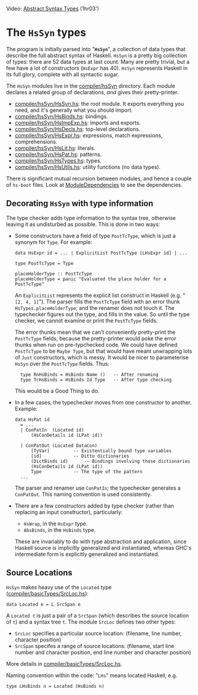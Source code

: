 
Video: [Abstract Syntax Types](http://www.youtube.com/watch?v=lw7kbUvAmK4&list=PLBkRCigjPwyeCSD_DFxpd246YIF7_RDDI) (1hr03')

# The `HsSyn` types


The program is initially parsed into "**`HsSyn`**", a collection of data types that describe the full abstract syntax of Haskell.  `HsSyn` is a pretty big collection of types: there are 52 data types at last count.  Many are pretty trivial, but a few have a lot of constructors (`HsExpr` has 40).  `HsSyn` represents Haskell in its full glory, complete with all syntactic sugar.


The `HsSyn` modules live in the [compiler/hsSyn](/ghc/ghc/tree/master/ghc/compiler/hsSyn) directory.  Each module declares a related group of declarations, *and* gives their pretty-printer.

- [compiler/hsSyn/HsSyn.hs](/ghc/ghc/tree/master/ghc/compiler/hsSyn/HsSyn.hs): the root module.  It exports everything you need, and it's generally what you should import.
- [compiler/hsSyn/HsBinds.hs](/ghc/ghc/tree/master/ghc/compiler/hsSyn/HsBinds.hs): bindings.
- [compiler/hsSyn/HsImpExp.hs](/ghc/ghc/tree/master/ghc/compiler/hsSyn/HsImpExp.hs): imports and exports.
- [compiler/hsSyn/HsDecls.hs](/ghc/ghc/tree/master/ghc/compiler/hsSyn/HsDecls.hs): top-level declarations.
- [compiler/hsSyn/HsExpr.hs](/ghc/ghc/tree/master/ghc/compiler/hsSyn/HsExpr.hs): expressions, match expressions, comprehensions.
- [compiler/hsSyn/HsLit.hs](/ghc/ghc/tree/master/ghc/compiler/hsSyn/HsLit.hs): literals.
- [compiler/hsSyn/HsPat.hs](/ghc/ghc/tree/master/ghc/compiler/hsSyn/HsPat.hs): patterns.
- [compiler/hsSyn/HsTypes.hs](/ghc/ghc/tree/master/ghc/compiler/hsSyn/HsTypes.hs): types.
- [compiler/hsSyn/HsUtils.hs](/ghc/ghc/tree/master/ghc/compiler/hsSyn/HsUtils.hs): utility functions (no data types).


There is significant mutual recursion between modules, and hence a couple of `hs-boot` files. Look at [ModuleDependencies](module-dependencies) to see the dependencies.

## Decorating `HsSyn` with type information


The type checker adds type information to the syntax tree, otherwise leaving it as undisturbed as possible.  This is done in two ways:

- Some constructors have a field of type `PostTcType`, which is just a synonym for `Type`. For example:

  ```wiki
  data HsExpr id = ... | ExplicitList PostTcType [LHsExpr id] | ...

  type PostTcType = Type

  placeHolderType :: PostTcType
  placeHolderType = panic "Evaluated the place holder for a PostTcType"
  ```

  An `ExplicitList` represents the explicit list construct in Haskell (e.g. "`[2, 4, 1]`"). The parser fills the `PostTcType` field with an error thunk `HsTypes.placeHolderType`; and the renamer does not touch it.  The typechecker figures out the type, and fills in the value.  So until the type checker, we cannot examine or print the `PostTcType` fields.

  The error thunks mean that we can't conveniently pretty-print the `PostTcType` fields, because the pretty-printer would poke the error thunks when run on pre-typchecked code.  We could have defined `PostTcType` to be `Maybe Type`, but that would have meant unwrapping lots of `Just` constructors, which is messy.  It would be nicer to parameterise `HsSyn` over the `PostTcType` fields.  Thus:

  ```wiki
    type RnHsBinds = HsBinds Name ()   -- After renaming
    type TcHsBinds = HsBinds Id Type   -- After type checking
  ```

  This would be a Good Thing to do.

- In a few cases, the typechecker moves from one constructor to another.  Example:

  ```wiki
  data HsPat id
    = ...
    | ConPatIn	(Located id)
  		(HsConDetails id (LPat id))

    | ConPatOut	(Located DataCon)
  		[TyVar]			-- Existentially bound type variables
  		[id]			-- Ditto dictionaries
  		(DictBinds id)		-- Bindings involving those dictionaries
  		(HsConDetails id (LPat id))
  		Type    		-- The type of the pattern
    ...
  ```

  The parser and renamer use `ConPatIn`; the typechecker generates a `ConPatOut`. This naming convention is used consistently.

- There are a few constructors added by type checker (rather than replacing an input constructor), particularly:

  - `HsWrap`, in the `HsExpr` type.
  - `AbsBinds`, in the `HsBinds` type.

  These are invariably to do with type abstraction and application, since Haskell source is implicitly generalized and instantiated, whereas GHC's intermediate form is explicitly generalized and instantiated.

## Source Locations

`HsSyn` makes heavy use of the `Located` type ([compiler/basicTypes/SrcLoc.hs](/ghc/ghc/tree/master/ghc/compiler/basicTypes/SrcLoc.hs)):

```wiki
data Located e = L SrcSpan e
```


A `Located t` is just a pair of a `SrcSpan` (which describes the source location of `t`) and a syntax tree `t`.  The module `SrcLoc` defines two other types:

- `SrcLoc` specifies a particular source location: (filename, line number, character position)
- `SrcSpan` specifes a range of source locations: (filename, start line number and character position, end line number and character position)


More details in [compiler/basicTypes/SrcLoc.hs](/ghc/ghc/tree/master/ghc/compiler/basicTypes/SrcLoc.hs).


Naming convention within the code: "`LHs`" means located Haskell, e.g.

```wiki
type LHsBinds n = Located (HsBinds n)
```
